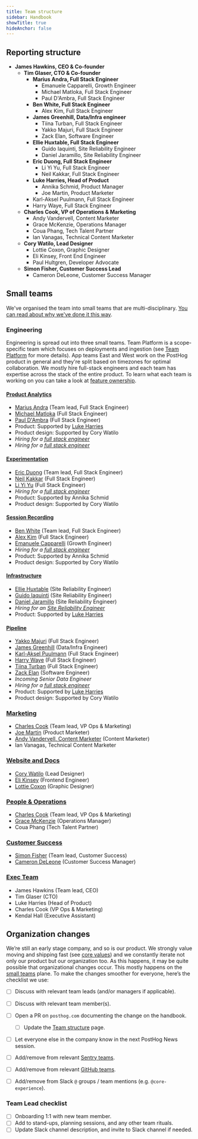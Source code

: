 ```yaml
---
title: Team structure
sidebar: Handbook
showTitle: true
hideAnchor: false
---
```


## Reporting structure

- **James Hawkins, CEO & Co-founder**
  - **Tim Glaser, CTO & Co-founder**
    - **Marius Andra, Full Stack Engineer**
      - Emanuele Capparelli, Growth Engineer
      - Michael Matloka, Full Stack Engineer
      - Paul D'Ambra, Full Stack Engineer
    - **Ben White, Full Stack Engineer**
      - Alex Kim, Full Stack Engineer
    - **James Greenhill, Data/Infra engineer**
      - Tiina Turban, Full Stack Engineer
      - Yakko Majuri, Full Stack Engineer
      - Zack Elan, Software Engineer
    - **Ellie Huxtable, Full Stack Engineer**
      - Guido Iaquinti, Site Reliability Engineer
      - Daniel Jaramillo, Site Reliability Engineer
    - **Eric Duong, Full Stack Engineer**
      - Li Yi Yu, Full Stack Engineer
      - Neil Kakkar, Full Stack Engineer
    - **Luke Harries, Head of Product**
      - Annika Schmid, Product Manager
      - Joe Martin, Product Marketer
    - Karl-Aksel Puulmann, Full Stack Engineer
    - Harry Waye, Full Stack Engineer
  - **Charles Cook, VP of Operations & Marketing**
    - Andy Vandervell, Content Marketer
    - Grace McKenzie, Operations Manager
    - Coua Phang, Tech Talent Partner
    - Ian Vanagas, Technical Content Marketer
  - **Cory Watilo, Lead Designer**
    - Lottie Coxon, Graphic Designer
    - Eli Kinsey, Front End Engineer
    - Paul Hultgren, Developer Advocate
  - **Simon Fisher, Customer Success Lead**
    - Cameron DeLeone, Customer Success Manager

## Small teams

We've organised the team into small teams that are multi-disciplinary. [You can read about why we've done it this way](/handbook/company/small-teams).

### Engineering

Engineering is spread out into three small teams. Team Platform is a scope-specific team which focuses on deployments and ingestion (see [Team Platform](/handbook/small-teams/infrastructure) for more details). App teams East and West work on the PostHog product in general and they're split based on timezones for optimal collaboration. We mostly hire full-stack engineers and each team has expertise across the stack of the entire product. To learn what each team is working on you can take a look at [feature ownership](/handbook/engineering/feature-ownership).

#### [Product Analytics](/handbook/small-teams/product-analytics)
- [Marius Andra](/handbook/company/team#marius-andra-software-engineer) (Team lead, Full Stack Engineer)
- [Michael Matloka](/handbook/company/team#michael-matloka-software-engineer) (Full Stack Engineer)
- [Paul D'Ambra](/handbook/company/team#paul-dambra-software-engineer) (Full Stack Engineer)
- Product: Supported by [Luke Harries](/handbook/company/team#luke-harries-head-of-product)
- Product design: Supported by Cory Watilo
- _Hiring for a [full stack engineer](/careers/full-stack-engineer)_
- _Hiring for a [full stack engineer](/careers/full-stack-engineer)_

#### [Experimentation](/handbook/small-teams/experimentation)
- [Eric Duong](/handbook/company/team#eric-duong-software-engineer) (Team lead, Full Stack Engineer)
- [Neil Kakkar](/handbook/company/team#neil-kakkar-software-engineer) (Full Stack Engineer)
- [Li Yi Yu](/handbook/company/team#li-yi-yu-full-stack-engineer) (Full Stack Engineer)
- _Hiring for a [full stack engineer](/careers/full-stack-engineer)_
- Product: Supported by Annika Schmid
- Product design: Supported by Cory Watilo

#### [Session Recording](/handbook/small-teams/session-recording)
- [Ben White](/handbook/company/team#ben-white-full-stack-engineer) (Team lead, Full Stack Engineer)
- [Alex Kim](/handbook/company/team#alex-kim-full-stack-engineer) (Full Stack Engineer)
- [Emanuele Capparelli](/handbook/company/team#ben-white-full-stack-engineer) (Growth Engineer)
- _Hiring for a [full stack engineer](/careers/full-stack-engineer)_
- Product: Supported by Annika Schmid
- Product design: Supported by Cory Watilo

#### [Infrastructure](/handbook/small-teams/infrastructure)
- [Ellie Huxtable]() (Site Reliability Engineer)
- [Guido Iaquinti](/handbook/company/team#guido-iaquinti-software-engineer) (Site Reliability Engineer)
- [Daniel Jaramillo]() (Site Reliability Engineer)
- _Hiring for an [Site Reliability Engineer](/careers/site-reliability-engineer-kubernetes)_
- Product: Supported by [Luke Harries](/handbook/company/team#luke-harries-head-of-product)

#### [Pipeline](/handbook/small-teams/pipeline)
- [Yakko Majuri](/handbook/company/team#yakko-majuri-software-engineer) (Full Stack Engineer)
- [James Greenhill](/handbook/company/team#james-greenhill-software-engineer) (Data/Infra Engineer)
- [Karl-Aksel Puulmann](/handbook/company/team#karlaksel-puulmann-software-engineer) (Full Stack Engineer)
- [Harry Waye](/handbook/company/team#harry-waye-software-engineer) (Full Stack Engineer)
- [Tiina Turban](/handbook/company/team#tiina-turban-software-engineer) (Full Stack Engineer)
- [Zack Elan]() (Software Engineer)
- _Incoming Senior Data Engineer_
- _Hiring for a [full stack engineer](/careers/full-stack-engineer)_
- Product: Supported by [Luke Harries](/handbook/company/team#luke-harries-head-of-product)
- Product design: Supported by Cory Watilo

### [Marketing](/handbook/small-teams/marketing)
- [Charles Cook](/handbook/company/team#charles-cook-business-operations) (Team lead, VP Ops & Marketing)
- [Joe Martin](/handbook/company/team#joe-martin-product-marketer) (Product Marketer)
- [Andy Vandervell, Content Marketer](/handbook/company/team#andy-vandervell-content-marketer) (Content Marketer)
- Ian Vanagas, Technical Content Marketer

### [Website and Docs](/handbook/small-teams/website-docs)
- [Cory Watilo](/handbook/company/team#cory-watilo-lead-designer) (Lead Designer)
- [Eli Kinsey](/handbook/company/team#eli-kinsey-frontend-engineer) (Frontend Engineer)
- [Lottie Coxon](/handbook/company/team#lottie-coxon-graphic-designer) (Graphic Designer)

### [People & Operations](/handbook/small-teams/people)
- [Charles Cook](/handbook/company/team#charles-cook-business-operations) (Team lead, VP Ops & Marketing)
- [Grace McKenzie](/handbook/company/team#grace-mckenzie-operations-manager) (Operations Manager)
- Coua Phang (Tech Talent Partner)

### [Customer Success](/handbook/small-teams/customer-success)
- [Simon Fisher](/handbook/company/team#simon-fisher-customer-success) (Team lead, Customer Success)
- [Cameron DeLeone](/handbook/company/team#cameron-deleone-customer-success) (Customer Success Manager)

### [Exec Team](/handbook/small-teams/exec)
- James Hawkins (Team lead, CEO)
- Tim Glaser (CTO)
- Luke Harries (Head of Product)
- Charles Cook (VP Ops & Marketing)
- Kendal Hall (Executive Assistant)

## Organization changes

We’re still an early stage company, and so is our product. We strongly value moving and shipping fast (see [core values](/handbook/company/values)) and we constantly iterate not only our product but our organization too. As this happens, it may be quite possible that organizational changes occur. This mostly happens on the [small teams](/handbook/company/small-teams) plane. To make the changes smoother for everyone, here’s the checklist we use:

- [ ] Discuss with relevant team leads (and/or managers if applicable).
- [ ] Discuss with relevant team member(s).
- [ ] Open a PR on `posthog.com` documenting the change on the handbook.
    - [ ] Update the [Team structure](/handbook/small-teams/team-structure) page.
- [ ] Let everyone else in the company know in the next PostHog News session.
- [ ] Add/remove from relevant [Sentry teams](https://sentry.io/settings/posthog/teams/).
- [ ] Add/remove from relevant [GitHub teams](https://github.com/orgs/PostHog/teams).
- [ ] Add/remove from Slack `@` groups / team mentions (e.g. `@core-experience`).


### Team Lead checklist
- [ ] Onboarding 1:1 with new team member.
- [ ] Add to stand-ups, planning sessions, and any other team rituals.
- [ ] Update Slack channel description, and invite to Slack channel if needed.
